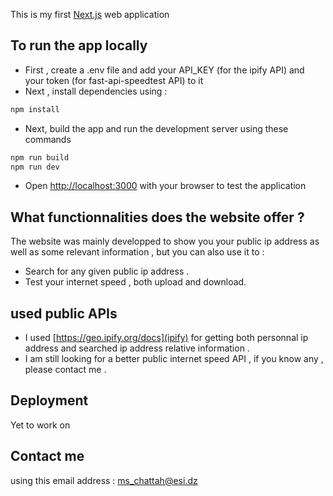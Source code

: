 This is my first [Next.js](https://nextjs.org) web application

## To run the app locally
- First , create a .env file and add your API_KEY (for the ipify API) and your token (for fast-api-speedtest API) to it
- Next , install dependencies using :
```bash 
npm install
```
- Next, build the app and run the development server using these commands
```bash
npm run build
npm run dev
```
- Open [http://localhost:3000](http://localhost:3000) with your browser to test the application 

## What functionnalities does the website offer ?

The website was mainly developped to show you your public ip address as well as some relevant information , but you can also use it to :

- Search for any given public ip address .
- Test your internet speed , both upload and download.

## used public APIs

- I used [https://geo.ipify.org/docs](ipify) for getting both personnal ip address and searched ip address relative information .
- I am still looking for a better public internet speed API , if you know any , please contact me .

## Deployment
Yet to work on

## Contact me
using this email address : ms_chattah@esi.dz


